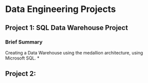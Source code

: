 # Data Engineering Projects

## Project 1: SQL Data Warehouse Project
### Brief Summary
Creating a Data Warehouse using the medallion architecture, using Microsoft SQL.
  *


## Project 2: 

